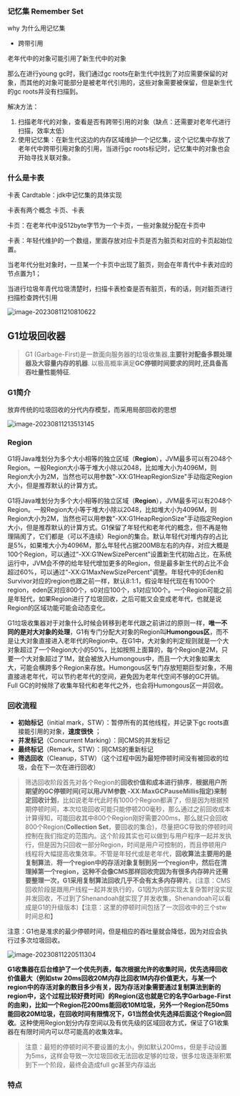  ### 记忆集 Remember Set

why 为什么用记忆集

- 跨带引用

老年代中的对象可能引用了新生代中的对象



那么在进行young gc时，我们通过gc roots在新生代中找到了对应需要保留的对象，而其他的对象可能部分是被老年代引用的，这些对象需要被保留，但是新生代的gc roots并没有扫描到。

解决方法：

1. 扫描老年代的对象，查看是否有跨带引用的对象（缺点：还需要对老年代进行扫描，效率太低）
2. 使用记忆集：在新生代这边的内存区域维护一个记忆集，这个记忆集中存放了老年代中跨带引用对象的引用，当进行gc roots标记时，记忆集中的对象也会开始寻找关联对象。



### 什么是卡表

卡表 Cardtable：jdk中记忆集的具体实现

卡表有两个概念 卡页、卡表

卡页：在老年代中没512byte字节为一个卡页，一些对象就分配在卡页中



卡表：年轻代维护的一个数组，里面存放对应卡页是否为脏页和对应的卡页起始位置。



当老年代分批对象时，一旦某一个卡页中出现了脏页，则会在年青代中卡表对应的节点置为1；



当进行垃圾年青代垃圾清楚时，扫描卡表检查是否有脏页，有的话，则对脏页进行扫描检查跨代引用

![image-20230811210810622](https://2290653824-github-io.oss-cn-hangzhou.aliyuncs.com/image-20230811210810622.png)





## G1垃圾回收器

>  G1 (Garbage-First)是一款面向服务器的垃圾收集器,**主要针对配备多颗处理器及大容量内存的机器**. 以极高概率满足**GC停顿时间要求的同时,还具备高吞吐量性能特征**.

### G1简介

放弃传统的垃圾回收的分代内存模型，而采用局部回收的思想

![image-20230811213513145](../../../90.%E5%85%B6%E4%BB%96/20.%E9%9D%A2%E8%AF%95/https%253A%252F%252F2290653824-github-io.oss-cn-hangzhou.aliyuncs.com%252Fimage-20230811213513145.png)

### Region

​	G1将Java堆划分为多个大小相等的独立区域（**Region**），JVM最多可以有2048个Region。一般Region大小等于堆大小除以2048，比如堆大小为4096M，则Region大小为2M，当然也可以用参数"-XX:G1HeapRegionSize"手动指定Region大小，但是推荐默认的计算方式。



​	G1将Java堆划分为多个大小相等的独立区域（**Region**），JVM最多可以有2048个Region。一般Region大小等于堆大小除以2048，比如堆大小为4096M，则Region大小为2M，当然也可以用参数"-XX:G1HeapRegionSize"手动指定Region大小，但是推荐默认的计算方式。G1保留了年轻代和老年代的概念，但不再是物理隔阂了，它们都是（可以不连续）Region的集合。默认年轻代对堆内存的占比是5%，如果堆大小为4096M，那么年轻代占据200MB左右的内存，对应大概是100个Region，可以通过“-XX:G1NewSizePercent”设置新生代初始占比，在系统运行中，JVM会不停的给年轻代增加更多的Region，但是最多新生代的占比不会超过60%，可以通过“-XX:G1MaxNewSizePercent”调整。年轻代中的Eden和Survivor对应的region也跟之前一样，默认8:1:1，假设年轻代现在有1000个region，eden区对应800个，s0对应100个，s1对应100个。一个Region可能之前是年轻代，如果Region进行了垃圾回收，之后可能又会变成老年代，也就是说Region的区域功能可能会动态变化。



​	G1垃圾收集器对于对象什么时候会转移到老年代跟之前讲过的原则一样，**唯一不同的是对大对象的处理**，G1有专门分配大对象的Region叫**Humongous区**，而不是让大对象直接进入老年代的Region中。在G1中，大对象的判定规则就是一个大对象超过了一个Region大小的50%，比如按照上面算的，每个Region是2M，只要一个大对象超过了1M，就会被放入Humongous中，而且一个大对象如果太大，可能会横跨多个Region来存放。Humongous区专门存放短期巨型对象，不用直接进老年代，可以节约老年代的空间，避免因为老年代空间不够的GC开销。Full GC的时候除了收集年轻代和老年代之外，也会将Humongous区一并回收。

### 回收流程

- **初始标记**（initial mark，STW）：暂停所有的其他线程，并记录下gc roots直接能引用的对象，**速度很快** ；
- **并发标记**（Concurrent Marking）：同CMS的并发标记
- **最终标记**（Remark，STW）：同CMS的重新标记
- **筛选回收**（Cleanup，STW）（这个过程中因为最短停顿时间没有被回收的垃圾，会在下一次在进行回收）

>  筛选回收阶段首先对各个Region的**回收价值和成本进行排序**，**根据用户所期望的GC停顿时间(可以用JVM参数 -XX:MaxGCPauseMillis指定)来制定回收计划**，比如说老年代此时有1000个Region都满了，但是因为根据预期停顿时间，本次垃圾回收可能只能停顿200毫秒，那么通过之前回收成本计算得知，可能回收其中800个Region刚好需要200ms，那么就只会回收800个Region(**Collection Set**，要回收的集合)，尽量把GC导致的停顿时间控制在我们指定的范围内。这个阶段其实也可以做到与用户程序一起并发执行，但是因为只回收一部分Region，时间是用户可控制的，而且停顿用户线程将大幅提高收集效率。不管是年轻代或是老年代，**回收算法主要用的是复制算法**，**将一个region中的存活对象复制到另一个region中，然后在清理掉第一个region，这种不会像CMS那样回收完因为有很多内存碎片还需要整理一次，G1采用复制算法回收几乎不会有太多内存碎片**。(注意：CMS回收阶段是跟用户线程一起并发执行的，G1因为内部实现太复杂暂时没实现并发回收，不过到了Shenandoah就实现了并发收集，Shenandoah可以看成是G1的升级版本)【注意：这里的停顿时间包括了一次回收中的三个stw时间总和】



注意：G1也是准求的最少停顿时间，但是相应的吞吐量就会降低，因为对应会执行过多次垃圾回收。

![image-20230811220511304](C:/Users/zhengjian/AppData/Roaming/Typora/typora-user-images/image-20230811220511304.png)



**G1收集器在后台维护了一个优先列表，每次根据允许的收集时间，优先选择回收价值最大（例如stw 20ms回收20M内存比回收1M内存价值更大，与某一个region中的存活对象的数目多少有关，因为存活对象需要通过复制算法到新的region中，这个过程比较好费时间）的Region(这也就是它的名字Garbage-First的由来)，比如一个Region花200ms能回收10M垃圾，另外一个Region花50ms能回收20M垃圾，在回收时间有限情况下，G1当然会优先选择后面这个Region回收**。这种使用Region划分内存空间以及有优先级的区域回收方式，保证了G1收集器在有限时间内可以尽可能高的收集效率。



>  注意：最短的停顿时间不要设置的太小，例如默认200ms，但是手动设置为5ms，这样会导致一次垃圾回收无法回收足够的垃圾，很多垃圾逐渐积累到下一个阶段，最终会造成full gc甚至内存溢出

### 特点

